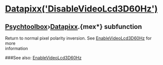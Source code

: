 # [Datapixx('DisableVideoLcd3D60Hz')](Datapixx-DisableVideoLcd3D60Hz) 
## [Psychtoolbox](Pyschtoolbox)&#8250;[Datapixx](Datapixx).{mex*} subfunction


Return to normal pixel polarity inversion. See [EnableVideoLcd3D60Hz](EnableVideoLcd3D60Hz) for more  
information  
  


###See also:
[EnableVideoLcd3D60Hz](Datapixx-EnableVideoLcd3D60Hz)
